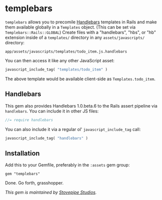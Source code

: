 # templebars

`templebars` allows you to precomile [Handlebars][handlebars] templates in Rails and make them available globally in a `Templates` object. (This can be set via `Templebars::Rails::GLOBAL`) Create files with a "handlebars", "hbs", or "hb" extension inside of a `templates/` directory in any `assets/javascripts/` directory:

```
app/assets/javascripts/templates/todo_item.js.handlebars
```

You can then access it like any other JavaScript asset:

```ruby
javascript_include_tag( "templates/todo_item" )
```

The above template would be available client-side as `Templates.todo_item`.

## Handlebars

This gem also provides Handlebars 1.0.beta.6 to the Rails assert pipeline via `handlebars`. You can include it in other JS files:

```js
//= require handlebars
```

You can also include it via a regular ol' `javascript_include_tag` call:

```ruby
javascript_include_tag( "handlebars" )
```

## Installation

Add this to your Gemfile, preferably in the `:assets` gem group:

    gem "templebars"

Done. Go forth, grasshopper.

*This gem is maintained by [Stovepipe Studios][stovepipe].*

[stovepipe]: http://www.stovepipestudios.com
[handlebars]: http://handlebarsjs.com/

